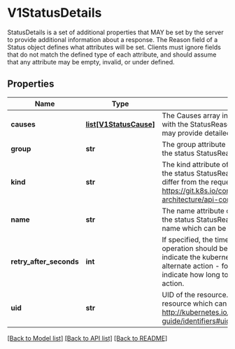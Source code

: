 # V1StatusDetails

StatusDetails is a set of additional properties that MAY be set by the server to provide additional information about a response. The Reason field of a Status object defines what attributes will be set. Clients must ignore fields that do not match the defined type of each attribute, and should assume that any attribute may be empty, invalid, or under defined.
## Properties
Name | Type | Description | Notes
------------ | ------------- | ------------- | -------------
**causes** | [**list[V1StatusCause]**](V1StatusCause.md) | The Causes array includes more details associated with the StatusReason failure. Not all StatusReasons may provide detailed causes. | [optional] 
**group** | **str** | The group attribute of the resource associated with the status StatusReason. | [optional] 
**kind** | **str** | The kind attribute of the resource associated with the status StatusReason. On some operations may differ from the requested resource Kind. More info: https://git.k8s.io/community/contributors/devel/sig-architecture/api-conventions.md#types-kinds | [optional] 
**name** | **str** | The name attribute of the resource associated with the status StatusReason (when there is a single name which can be described). | [optional] 
**retry_after_seconds** | **int** | If specified, the time in seconds before the operation should be retried. Some errors may indicate the kubernetes.client must take an alternate action - for those errors this field may indicate how long to wait before taking the alternate action. | [optional] 
**uid** | **str** | UID of the resource. (when there is a single resource which can be described). More info: http://kubernetes.io/docs/user-guide/identifiers#uids | [optional] 

[[Back to Model list]](../README.md#documentation-for-models) [[Back to API list]](../README.md#documentation-for-api-endpoints) [[Back to README]](../README.md)


